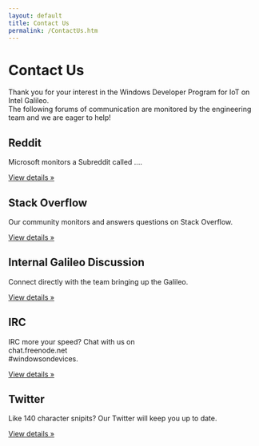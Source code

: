 ```yaml
---
layout: default
title: Contact Us
permalink: /ContactUs.htm
---
```



<div class="jumbotron">
  <div class="container">
    <h1>Contact Us</h1>
    <p>
        Thank you for your interest in the Windows Developer Program for IoT on Intel Galileo.
        <br/>The following forums of communication are monitored by the engineering team and we are eager to help!
    </p>
  </div>
</div>
<div class="container">
  <div class="row">
    <div class="col-md-4">
      <h2>Reddit</h2>
      <p>Microsoft monitors a Subreddit called ....</p>
      <p>
        <a class="btn btn-default" href="#" role="button">View details &raquo;</a>
      </p>
    </div>
    <div class="col-md-4">
      <h2>Stack Overflow</h2>
      <p>Our community monitors and answers questions on Stack Overflow.</p>
      <p>
        <a class="btn btn-default" href="mailto:IoTQuark@microsoft.com" role="button">View details &raquo;</a>
      </p>
    </div>
    <div class="col-md-4">
      <h2>Internal Galileo Discussion</h2>
      <p>Connect directly with the team bringing up the Galileo.</p>
      <p>
        <a class="btn btn-default" href="mailto:IoTQuark@microsoft.com" role="button">View details &raquo;</a>
      </p>
    </div>
  </div>
  <div class="row">
    <div class="col-md-4">
      <h2>IRC</h2>
      <p>
        IRC more your speed? Chat with us on <br/>chat.freenode.net<br/>#windowsondevices.
      </p>
      <p>
        <a class="btn btn-default" href="mailto:IoTQuark@microsoft.com" role="button">View details &raquo;</a>
      </p>
    </div>
    <div class="col-md-4">
      <h2>Twitter</h2>
      <p>Like 140 character snipits? Our Twitter will keep you up to date.</p>
      <p>
        <a class="btn btn-default" href="mailto:IoTQuark@microsoft.com" role="button">View details &raquo;</a>
      </p>
    </div>
  </div>
</div>